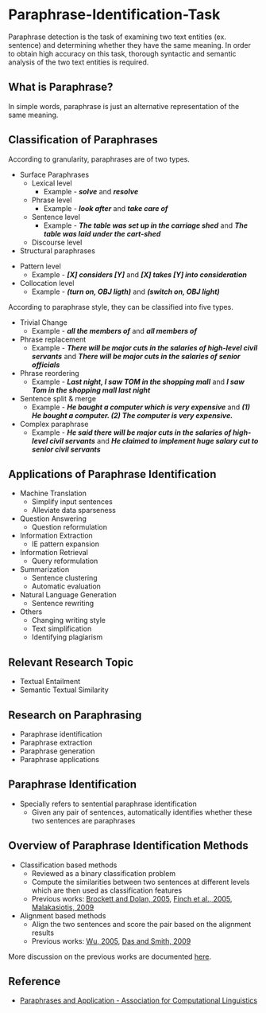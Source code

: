# Paraphrase-Identification-Task
Paraphrase detection is the task of examining two text entities (ex. sentence) and determining whether they have the same meaning. In order to obtain high accuracy on this task, thorough syntactic and semantic analysis of the two text entities is required.

## What is Paraphrase?
In simple words, paraphrase is just an alternative representation of the same meaning.

## Classification of Paraphrases
According to granularity, paraphrases are of two types.
  * Surface Paraphrases
    - Lexical level
        * Example - ***solve*** and ***resolve***
    - Phrase level
        * Example - ***look after*** and ***take care of***
    - Sentence level
        * Example - ***The table was set up in the carriage shed*** and ***The table was laid under the cart-shed***
    - Discourse level
  * Structural paraphrases
   - Pattern level
        * Example - ***[X] considers [Y]*** and ***[X] takes [Y] into consideration***
   - Collocation level
        * Example - ***(turn on, OBJ ligth)*** and ***(switch on, OBJ light)***

According to paraphrase style, they can be classified into five types.
  * Trivial Change
      * Example - ***all the members of*** and ***all members of***
  * Phrase replacement
      * Example - ***There will be major cuts in the salaries of high-level civil servants*** and ***There will be major cuts in the salaries of senior officials***
  * Phrase reordering
      * Example - ***Last night, I saw TOM in the shopping mall*** and ***I saw Tom in the shopping mall last night***
  * Sentence split & merge
      * Example - ***He baught a computer which is very expensive*** and ***(1) He bought a computer. (2) The computer is very expensive.***
  * Complex paraphrase
      * Example - ***He said there will be major cuts in the salaries of high-level civil servants*** and ***He claimed to implement huge salary cut to senior civil servants***

## Applications of Paraphrase Identification
  * Machine Translation
    - Simplify input sentences
    - Alleviate data sparseness
  * Question Answering
    - Question reformulation
  * Information Extraction
    - IE pattern expansion
  * Information Retrieval
    - Query reformulation
  * Summarization
    - Sentence clustering
    - Automatic evaluation
  * Natural Language Generation
    - Sentence rewriting
  * Others
    - Changing writing style
    - Text simplification
    - Identifying plagiarism

## Relevant Research Topic
  * Textual Entailment
  * Semantic Textual Similarity

## Research on Paraphrasing
  * Paraphrase identification
  * Paraphrase extraction
  * Paraphrase generation
  * Paraphrase applications
  
## Paraphrase Identification
  * Specially refers to sentential paraphrase identification
    - Given any pair of sentences, automatically identifies whether these two sentences are paraphrases

## Overview of Paraphrase Identification Methods
  * Classification based methods
    * Reviewed as a binary classification problem
    * Compute the similarities between two sentences at different levels which are then used as classification features
    * Previous works: [Brockett and Dolan, 2005](https://www.microsoft.com/en-us/research/wp-content/uploads/2016/02/I05-50015B15D.pdf), [Finch et al., 2005](http://www.aclweb.org/anthology/I05-5003), [Malakasiotis, 2009](http://www.aclweb.org/anthology/P09-3004)
  * Alignment based methods
    * Align the two sentences and score the pair based on the alignment results
    * Previous works: [Wu, 2005](http://dl.acm.org/citation.cfm?id=1631867), [Das and Smith, 2009](https://www.aclweb.org/anthology/P/P09/P09-1053.pdf)

More discussion on the previous works are documented [here](https://github.com/wasiahmad/Paraphrase-Identification-Task/blob/master/state-of-art-details.md).
## Reference
  * [Paraphrases and Application - Association for Computational Linguistics](http://www.aclweb.org/anthology/C10-4001)
